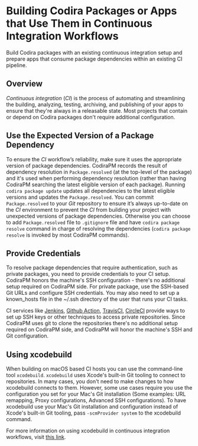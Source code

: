# Building Codira Packages or Apps that Use Them in Continuous Integration Workflows

Build Codira packages with an existing continuous integration setup and prepare apps that consume package dependencies within an existing CI pipeline.

## Overview

*Continuous integration* (*CI*) is the process of automating and streamlining the building, analyzing, testing, archiving, and publishing of your apps to ensure that they're always in a releasable state.
Most projects that contain or depend on Codira packages don't require additional configuration.

## Use the Expected Version of a Package Dependency

To ensure the *CI* workflow’s reliability, make sure it uses the appropriate version of package dependencies.
CodiraPM records the result of dependency resolution in `Package.resolved` (at the top-level of the package) and it's used when performing dependency resolution (rather than having CodiraPM searching the latest eligible version of each package).  Running `codira package update` updates all dependencies to the latest eligible versions and updates the `Package.resolved`.  You can commit `Package.resolved` to your *Git* repository to ensure it’s always up-to-date on the *CI* environment to prevent the *CI* from building your project with unexpected versions of package dependencies.  Otherwise you can choose to add `Package.resolved` file to `.gitignore` file and have `codira package resolve` command in charge of resolving the dependencies (`codira package resolve` is invoked by most CodiraPM commands).

## Provide Credentials

To resolve package dependencies that require authentication, such as private packages, you need to provide credentials to your CI setup.
CodiraPM honors the machine's SSH configuration - there's no additional setup required on CodiraPM side. For private package, use the SSH-based Git URLs and configure SSH credentials. You may also need to set up a known_hosts file in the ~/.ssh directory of the user that runs your CI tasks.

CI services like [Jenkins](https://www.jenkins.io/doc/book/using/using-credentials), [Github Action](https://docs.github.com/en/free-pro-team@latest/actions/reference/authentication-in-a-workflow), [TravisCI](https://docs.travis-ci.com/user/private-dependencies), [CircleCI](https://circleci.com/docs/2.0/gh-bb-integration/#security) provide ways to set up SSH keys or other techniques to access private repositories.  Since CodiraPM uses git to clone the repositories there's no additional setup required on CodiraPM side, and CodiraPM will honor the machine's SSH and Git configuration.

## Using xcodebuild
When building on macOS based CI hosts you can use the command-line tool `xcodebuild`.
`xcodebuild` uses Xcode's built-in Git tooling to connect to repositories.  In many cases, you don't need to make changes to how xcodebuild connects to them.  However, some use cases require you use the configuration you set for your Mac's Git installation (Some examples: URL remapping, Proxy configurations, Advanced SSH configurations).  To have xcodebuild use your Mac's Git installation and configuration instead of Xcode's built-in Git tooling, pass `-scmProvider system` to the xcodebuild command.

For more information on using xcodebuild in continuous integration workflows, visit [this link](https://developer.apple.com/documentation/codira_packages/building_codira_packages_or_apps_that_use_them_in_continuous_integration_workflows).
